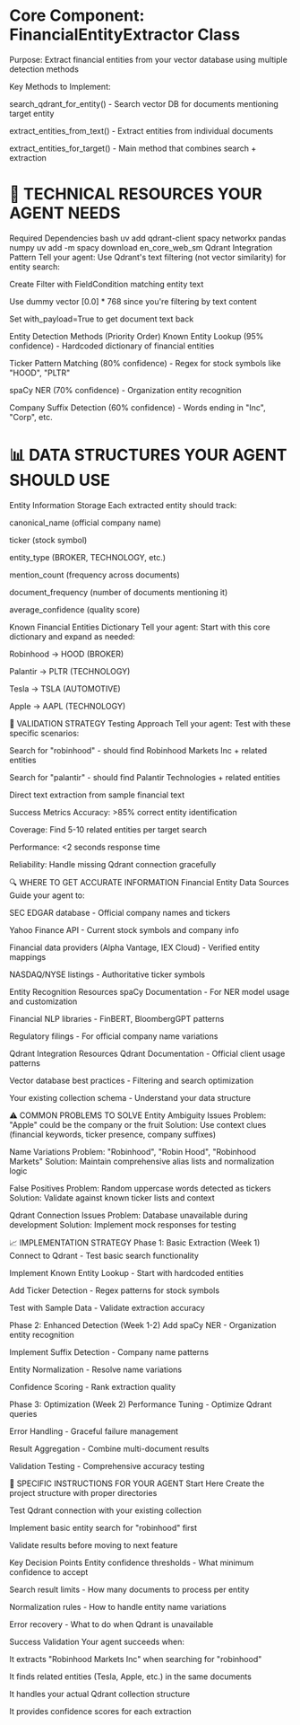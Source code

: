 # Core Component: FinancialEntityExtractor Class
Purpose: Extract financial entities from your vector database using multiple detection methods

Key Methods to Implement:

search_qdrant_for_entity() - Search vector DB for documents mentioning target entity

extract_entities_from_text() - Extract entities from individual documents

extract_entities_for_target() - Main method that combines search + extraction

# 🔧 TECHNICAL RESOURCES YOUR AGENT NEEDS
Required Dependencies
bash
uv add qdrant-client spacy networkx pandas numpy
uv add -m spacy download en_core_web_sm
Qdrant Integration Pattern
Tell your agent: Use Qdrant's text filtering (not vector similarity) for entity search:

Create Filter with FieldCondition matching entity text

Use dummy vector [0.0] * 768 since you're filtering by text content

Set with_payload=True to get document text back

Entity Detection Methods (Priority Order)
Known Entity Lookup (95% confidence) - Hardcoded dictionary of financial entities

Ticker Pattern Matching (80% confidence) - Regex for stock symbols like "HOOD", "PLTR"

spaCy NER (70% confidence) - Organization entity recognition

Company Suffix Detection (60% confidence) - Words ending in "Inc", "Corp", etc.

# 📊 DATA STRUCTURES YOUR AGENT SHOULD USE
Entity Information Storage
Each extracted entity should track:

canonical_name (official company name)

ticker (stock symbol)

entity_type (BROKER, TECHNOLOGY, etc.)

mention_count (frequency across documents)

document_frequency (number of documents mentioning it)

average_confidence (quality score)

Known Financial Entities Dictionary
Tell your agent: Start with this core dictionary and expand as needed:

Robinhood → HOOD (BROKER)

Palantir → PLTR (TECHNOLOGY)

Tesla → TSLA (AUTOMOTIVE)

Apple → AAPL (TECHNOLOGY)

🎯 VALIDATION STRATEGY
Testing Approach
Tell your agent: Test with these specific scenarios:

Search for "robinhood" - should find Robinhood Markets Inc + related entities

Search for "palantir" - should find Palantir Technologies + related entities

Direct text extraction from sample financial text

Success Metrics
Accuracy: >85% correct entity identification

Coverage: Find 5-10 related entities per target search

Performance: <2 seconds response time

Reliability: Handle missing Qdrant connection gracefully

🔍 WHERE TO GET ACCURATE INFORMATION
Financial Entity Data Sources
Guide your agent to:

SEC EDGAR database - Official company names and tickers

Yahoo Finance API - Current stock symbols and company info

Financial data providers (Alpha Vantage, IEX Cloud) - Verified entity mappings

NASDAQ/NYSE listings - Authoritative ticker symbols

Entity Recognition Resources
spaCy Documentation - For NER model usage and customization

Financial NLP libraries - FinBERT, BloombergGPT patterns

Regulatory filings - For official company name variations

Qdrant Integration Resources
Qdrant Documentation - Official client usage patterns

Vector database best practices - Filtering and search optimization

Your existing collection schema - Understand your data structure

⚠️ COMMON PROBLEMS TO SOLVE
Entity Ambiguity Issues
Problem: "Apple" could be the company or the fruit
Solution: Use context clues (financial keywords, ticker presence, company suffixes)

Name Variations
Problem: "Robinhood", "Robin Hood", "Robinhood Markets"
Solution: Maintain comprehensive alias lists and normalization logic

False Positives
Problem: Random uppercase words detected as tickers
Solution: Validate against known ticker lists and context

Qdrant Connection Issues
Problem: Database unavailable during development
Solution: Implement mock responses for testing

📈 IMPLEMENTATION STRATEGY
Phase 1: Basic Extraction (Week 1)
Connect to Qdrant - Test basic search functionality

Implement Known Entity Lookup - Start with hardcoded entities

Add Ticker Detection - Regex patterns for stock symbols

Test with Sample Data - Validate extraction accuracy

Phase 2: Enhanced Detection (Week 1-2)
Add spaCy NER - Organization entity recognition

Implement Suffix Detection - Company name patterns

Entity Normalization - Resolve name variations

Confidence Scoring - Rank extraction quality

Phase 3: Optimization (Week 2)
Performance Tuning - Optimize Qdrant queries

Error Handling - Graceful failure management

Result Aggregation - Combine multi-document results

Validation Testing - Comprehensive accuracy testing

🎯 SPECIFIC INSTRUCTIONS FOR YOUR AGENT
Start Here
Create the project structure with proper directories

Test Qdrant connection with your existing collection

Implement basic entity search for "robinhood" first

Validate results before moving to next feature

Key Decision Points
Entity confidence thresholds - What minimum confidence to accept

Search result limits - How many documents to process per entity

Normalization rules - How to handle entity name variations

Error recovery - What to do when Qdrant is unavailable

Success Validation
Your agent succeeds when:

It extracts "Robinhood Markets Inc" when searching for "robinhood"

It finds related entities (Tesla, Apple, etc.) in the same documents

It handles your actual Qdrant collection structure

It provides confidence scores for each extraction